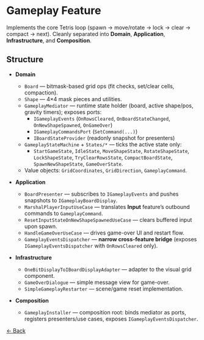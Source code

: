 
# Gameplay Feature

Implements the core Tetris loop (spawn → move/rotate → lock → clear → compact → next). Cleanly separated into **Domain**, **Application**, **Infrastructure**, and **Composition**.

## Structure

- **Domain**
    - `Board` — bitmask-based grid ops (fit checks, set/clear cells, compaction).
    - `Shape` — 4×4 mask pieces and utilities.
    - `GameplayMediator` — runtime state holder (board, active shape/pos, gravity timers); exposes ports:
        - `IGameplayEvents` (`OnRowsCleared`, `OnBoardStateChanged`, `OnNewShapeSpawned`, `OnGameOver`)
        - `IGameplayCommandsPort` (`SetCommand(...)`)
        - `IBoardStateProvider` (readonly snapshot for presenters)
    - `GameplayStateMachine` + `States/*` — ticks the active state only:
        - `StartGameState`, `IdleState`, `MoveShapeState`, `RotateShapeState`,
          `LockShapeState`, `TryClearRowsState`, `CompactBoardState`,
          `SpawnNewShapeState`, `GameOverState`.
    - Value objects: `GridCoordinates`, `GridDirection`, `GameplayCommand`.

- **Application**
    - `BoardPresenter` — subscribes to `IGameplayEvents` and pushes snapshots to `IGameplayBoardDisplay`.
    - `MarshalPlayerInputUseCase` — translates **Input** feature’s outbound commands to `GameplayCommand`.
    - `ResetInputStateOnNewShapeSpawnedUseCase` — clears buffered input upon spawn.
    - `HandleGameOverUseCase` — drives game-over UI and restart flow.
    - `GameplayEventsDispatcher` — **narrow cross-feature bridge** (exposes `IGameplayEventsDispatcher` with `OnRowsCleared` only).

- **Infrastructure**
    - `OneBitDisplayToIBoardDisplayAdapter` — adapter to the visual grid component.
    - `GameOverDialogue` — simple message view for game-over.
    - `SimpleGameplayRestarter` — scene/game reset implementation.

- **Composition**
    - `GameplayInstaller` — composition root: binds mediator as ports, registers presenters/use cases, exposes `IGameplayEventsDispatcher`.


[← Back](../../../../../README.md)